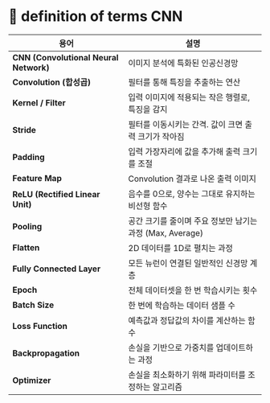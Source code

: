 # 🧠 definition of terms CNN

| 용어 | 설명 |
|------|------|
| **CNN (Convolutional Neural Network)** | 이미지 분석에 특화된 인공신경망 |
| **Convolution (합성곱)** | 필터를 통해 특징을 추출하는 연산 |
| **Kernel / Filter** | 입력 이미지에 적용되는 작은 행렬로, 특징을 감지 |
| **Stride** | 필터를 이동시키는 간격. 값이 크면 출력 크기가 작아짐 |
| **Padding** | 입력 가장자리에 값을 추가해 출력 크기를 조절 |
| **Feature Map** | Convolution 결과로 나온 출력 이미지 |
| **ReLU (Rectified Linear Unit)** | 음수를 0으로, 양수는 그대로 유지하는 비선형 함수 |
| **Pooling** | 공간 크기를 줄이며 주요 정보만 남기는 과정 (Max, Average) |
| **Flatten** | 2D 데이터를 1D로 펼치는 과정 |
| **Fully Connected Layer** | 모든 뉴런이 연결된 일반적인 신경망 계층 |
| **Epoch** | 전체 데이터셋을 한 번 학습시키는 횟수 |
| **Batch Size** | 한 번에 학습하는 데이터 샘플 수 |
| **Loss Function** | 예측값과 정답값의 차이를 계산하는 함수 |
| **Backpropagation** | 손실을 기반으로 가중치를 업데이트하는 과정 |
| **Optimizer** | 손실을 최소화하기 위해 파라미터를 조정하는 알고리즘 |
